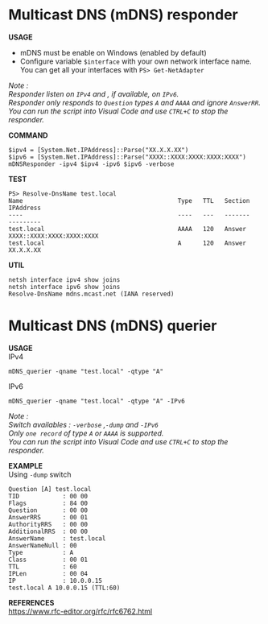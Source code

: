 # Multicast DNS (mDNS) responder

**USAGE**  
- mDNS must be enable on Windows (enabled by default)  
- Configure variable `$interface` with your own network interface name.  
  You can get all your interfaces with `PS> Get-NetAdapter` 

*Note :  
Responder listen on `IPv4` and , if available, on `IPv6`.  
Responder only responds to `Question` types `A` and `AAAA` and ignore `AnswerRR`.  
You can run the script into Visual Code and use `CTRL+C` to stop the responder.*  

**COMMAND**  
```
$ipv4 = [System.Net.IPAddress]::Parse("XX.X.X.XX")  
$ipv6 = [System.Net.IPAddress]::Parse("XXXX::XXXX:XXXX:XXXX:XXXX")  
mDNSResponder -ipv4 $ipv4 -ipv6 $ipv6 -verbose  
```

**TEST**  
```
PS> Resolve-DnsName test.local  
Name                                           Type   TTL   Section    IPAddress
----                                           ----   ---   -------    ---------
test.local                                     AAAA   120   Answer     XXXX::XXXX:XXXX:XXXX:XXXX
test.local                                     A      120   Answer     XX.X.X.XX
```


**UTIL**  
```
netsh interface ipv4 show joins
netsh interface ipv6 show joins
Resolve-DnsName mdns.mcast.net (IANA reserved) 
```


    
# Multicast DNS (mDNS) querier

**USAGE**  
  IPv4 
  ```
  mDNS_querier -qname "test.local" -qtype "A"
  ```  
  IPv6
  ```
  mDNS_querier -qname "test.local" -qtype "A" -IPv6
  ```

*Note :  
Switch availables : `-verbose` ,`-dump` and `-IPv6`  
Only `one record` of type `A` or `AAAA` is supported.  
You can run the script into Visual Code and use `CTRL+C` to stop the responder.*    
  
**EXAMPLE**  
Using `-dump` switch  
```
Question [A] test.local
TID            : 00 00
Flags          : 84 00
Question       : 00 00
AnswerRRS      : 00 01
AuthorityRRS   : 00 00
AdditionalRRS  : 00 00
AnswerName     : test.local
AnswerNameNull : 00
Type           : A
Class          : 00 01
TTL            : 60
IPLen          : 00 04
IP             : 10.0.0.15
test.local A 10.0.0.15 (TTL:60)
```

  
**REFERENCES**  
https://www.rfc-editor.org/rfc/rfc6762.html  
